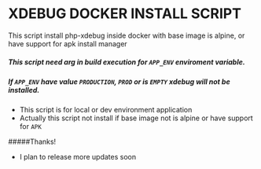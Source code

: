 # XDEBUG DOCKER INSTALL SCRIPT
This script install php-xdebug inside docker with base image is alpine, or have support for apk install manager

##### This script need arg in build execution for ```APP_ENV``` enviroment variable.

##### If ```APP_ENV``` have value `PRODUCTION`, `PROD` or is `EMPTY` xdebug will not be installed.

- This script is for local or dev environment application
- Actually this script not install if base image not is alpine or have support for `APK`

#####Thanks!

- I plan to release more updates soon
